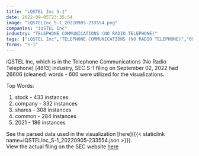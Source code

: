 ```yaml
---
title: "iQSTEL Inc S-1"
date: 2022-09-05T23:35:54
image: "iQSTELInc_S-1_20220905-233554.png"
companies: "iQSTEL Inc"
industry: "TELEPHONE COMMUNICATIONS (NO RADIO TELEPHONE)"
tags: ["iQSTEL Inc","TELEPHONE COMMUNICATIONS (NO RADIO TELEPHONE)","09-02-2022","S-1"]
forms: "S-1"
---
```

iQSTEL Inc, which is in the Telephone Communications (No Radio Telephone) [4813] industry, SEC S-1 filing on September 02, 2022 had 26606 (cleaned) words - 600 were utilized for the visualizations.

Top Words:
1. stock - 433 instances
2. company - 332 instances
3. shares - 308 instances
4. common - 284 instances
5. 2021 - 186 instances


See the parsed data used in the visualization [here]({{< staticlink name=iQSTELInc_S-1_20220905-233554.json >}}).  
View the actual filing on the SEC website [here](https://www.sec.gov/Archives/edgar/data/1527702/0001663577-22-000514.txt)